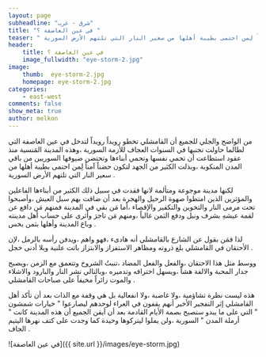 ```yaml
---
layout: page
subheadline: "شرق - غرب"
title: "في عين العاصفة ؟ "
teaser: " من الواضح والجلي للجميع أن القامشلي تخطو رويداً رويداً لتدخل في عين العاصفة التي لطالما حاولت تجنبها في السنوات العجاف للأزمة السورية ،وهذه المدينة المَنسية منذ عقود استطاعت أن تحمي نفسها وتحمي أبناءها وتحتضن ضيوفها السوريين من باقي المدن المنكوبة ،وبذلت الكثير من الجهد لتكون حضناً آمناً لِمن احتمى بطيبة أهلها من سعير النار التي تلتهم الأرض السورية ."
header:
    title: في عين العاصفة ؟
    image_fullwidth: "eye-storm-2.jpg"
image:
    thumb:  eye-storm-2.jpg
    homepage: eye-storm-2.jpg
categories:
    - east-west
comments: false
show_meta: true
author: melkon
---
```

من الواضح والجلي للجميع أن القامشلي تخطو رويداً رويداً لتدخل في عين العاصفة التي لطالما حاولت تجنبها في السنوات العجاف للأزمة السورية ،وهذه المدينة المَنسية منذ عقود استطاعت أن تحمي نفسها وتحمي أبناءها وتحتضن ضيوفها السوريين من باقي المدن المنكوبة ،وبذلت الكثير من الجهد لتكون حضناً آمناً لِمن احتمى بطيبة أهلها من سعير النار التي تلتهم الأرض السورية .

لكنها مدينة موجوعة ومتألمة لانها فقدت في سبيل ذلك الكثير من أبناءها الفاعلين والمؤثرين الذين امتطوا صهوة الرحيل والهجرة بعد أن ضاقت بهم سبل العيش ،وأصبحوا تحت مرمى النار والتخوين والتكفير والإقصاء ،أما مَن بقي في المدينة فمنهم مَن دافع عن لقمة عيشهِ بشرف ونبل ودفع الثمن غالياً ،ومنهم مَن تاجرَ وأثرى على حساب أهل مدينته وباع المدينة وأهلها بثمن بخس .

لذا فمَن بقول عن الشارع بالقامشلي أنه هادىء ،فهو واهم ،ويدفن رأسه بالرمل ،لإن الأحتقان في القامشلي بلغ ذروته ومظاهر الاستفزاز والابتزاز باتت علنية وبلا أدنى
خجل .

ووسط مثل هذا الاحتقان ،والفعل والفعل المضاد ،تنبتُ الشروخ وتتعمق مع الزمن ،ويصبح جدار المحبة والالفة هشاً ،ويسهل اختراقه وتدميره ،وبالتالي نشر النار والبارود والاشلاء والموت زائراً مخيفاً على صباحات القامشلي .

هذه ليست نظرة تشاؤمية ،ولا غاضبة ،ولا انفعالية بل هي وقفة مع الذات بعد أن تأكد أهل القامشلي إثر التفجير  الأخير أنهم يقفون في العراء لوحدهم ليصارعوا " خيارات شمشون " التي على ما يبدو ستصبح بصمة الأيام القادمة بعد أن أيقن الجميع أن هذه المدينة كانت " أرملة المدن " السورية ،ولن يملوا ليتركوها وحيدة كما وجدت على كتف نهرها اليتيم الجاف .

![في عين العاصفة]({{ site.url }}/images/eye-storm.jpg)
